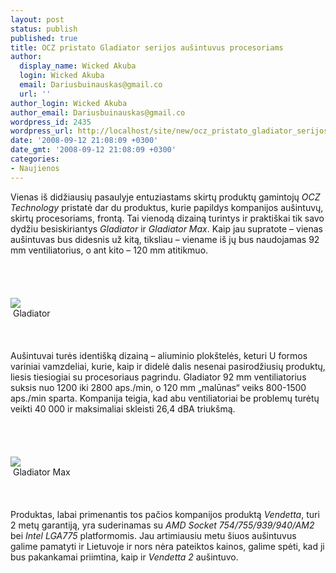 ```yaml
---
layout: post
status: publish
published: true
title: OCZ pristato Gladiator serijos aušintuvus procesoriams
author:
  display_name: Wicked Akuba
  login: Wicked Akuba
  email: Dariusbuinauskas@gmail.co
  url: ''
author_login: Wicked Akuba
author_email: Dariusbuinauskas@gmail.co
wordpress_id: 2435
wordpress_url: http://localhost/site/new/ocz_pristato_gladiator_serijos_ausintuvus_procesoriams/
date: '2008-09-12 21:08:09 +0300'
date_gmt: '2008-09-12 21:08:09 +0300'
categories:
- Naujienos
---
```

<p>Vienas iš didžiausių pasaulyje entuziastams skirtų produktų gamintojų <i>OCZ Technology</i> pristatė dar du produktus, kurie papildys kompanijos aušintuvų, skirtų procesoriams, frontą. Tai vienodą dizainą turintys ir praktiškai tik savo dydžiu besiskiriantys <i>Gladiator</i> ir <i>Gladiator Max</i>. Kaip jau supratote – vienas aušintuvas bus didesnis už kitą, tiksliau – viename iš jų bus naudojamas 92 mm ventiliatorius, o ant kito – 120 mm atitikmuo.<br />
<br><br />
<br> <br><img src="http://www.technews.lt/upl/Failai/Gladiator.JPG"><br> <span class="saltinis">Gladiator</span><br />
<br><br />
<br>Aušintuvai turės identišką dizainą – aliuminio plokštelės, keturi U formos variniai vamzdeliai, kurie, kaip ir didelė dalis nesenai pasirodžiusių produktų, liesis tiesiogiai su procesoriaus pagrindu. Gladiator 92 mm ventiliatorius suksis nuo 1200 iki 2800 aps./min, o 120 mm „malūnas“ veiks 800-1500 aps./min sparta. Kompanija teigia, kad abu ventiliatoriai be problemų turėtų veikti 40 000 ir maksimaliai skleisti 26,4 dBA triukšmą.<br />
<br><br />
<br> <br><img src="http://www.technews.lt/upl/Failai/GladiatorMax.JPG"><br> <span class="saltinis">Gladiator Max</span><br />
<br><br />
<br>Produktas, labai primenantis tos pačios kompanijos produktą <i>Vendetta</i>, turi 2 metų garantiją, yra suderinamas su <i>AMD Socket 754/755/939/940/AM2</i> bei <i>Intel LGA775</i> platformomis. Jau artimiausiu metu šiuos aušintuvus galime pamatyti ir Lietuvoje ir nors nėra pateiktos kainos, galime spėti, kad ji bus pakankamai priimtina, kaip ir <i>Vendetta 2</i> aušintuvo.<br />
<br><br />
<br><br />
<br></p>

